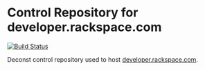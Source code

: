 # Control Repository for developer.rackspace.com

[![Build Status](https://build.developer.rackspace.com/rackerlabs/nexus-control/badge?branch=master)](https://build.developer.rackspace.com/rackerlabs/nexus-control/)

Deconst control repository used to host [developer.rackspace.com](https://developer.rackspace.com/).
